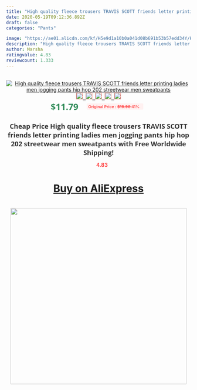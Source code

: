 ```yaml
---
title: "High quality fleece trousers TRAVIS SCOTT friends letter printing ladies men jogging pants hip hop 202 streetwear men sweatpants"
date: 2020-05-19T09:12:36.892Z
draft: false
categories: "Pants"

image: "https://ae01.alicdn.com/kf/H5e9d1a10b0a041d08b691b53b57edd34Y/High-quality-fleece-trousers-TRAVIS-SCOTT-friends-letter-printing-ladies-men-jogging-pants-hip-hop-202.jpg"
description: "High quality fleece trousers TRAVIS SCOTT friends letter printing ladies men jogging pants hip hop 202 streetwear men sweatpants"
author: Marsha
ratingvalue: 4.83
reviewcount: 1.333
---
```

<br>
<div style="text-align: center;">
<a href="https://s.click.aliexpress.com/e/_AsAAap" target="_blank" rel="nofollow noopener noreferrer"><img alt="High quality fleece trousers TRAVIS SCOTT friends letter printing ladies men jogging pants hip hop 202 streetwear men sweatpants" class="magnifier-image" src="https://ae01.alicdn.com/kf/H5e9d1a10b0a041d08b691b53b57edd34Y/High-quality-fleece-trousers-TRAVIS-SCOTT-friends-letter-printing-ladies-men-jogging-pants-hip-hop-202.jpg_640x640.jpg">
<br>
<img style="border:1px solid salmon" src="https://ae01.alicdn.com/kf/H5e9d1a10b0a041d08b691b53b57edd34Y/High-quality-fleece-trousers-TRAVIS-SCOTT-friends-letter-printing-ladies-men-jogging-pants-hip-hop-202.jpg_120x120.jpg">&nbsp;&nbsp;<img style="border:1px solid salmon" src="https://ae01.alicdn.com/kf/H6cd28dd8d3c54a9c944546bc26fb668ck/High-quality-fleece-trousers-TRAVIS-SCOTT-friends-letter-printing-ladies-men-jogging-pants-hip-hop-202.jpg_120x120.jpg">&nbsp;&nbsp;<img style="border:1px solid salmon" src="https://ae01.alicdn.com/kf/H511170268ea94afc9b7ece715229a4fci/High-quality-fleece-trousers-TRAVIS-SCOTT-friends-letter-printing-ladies-men-jogging-pants-hip-hop-202.jpg_120x120.jpg">&nbsp;&nbsp;<img style="border:1px solid salmon" src="https://ae01.alicdn.com/kf/H9d62c23b8fcd48d4a2750478d43f2917Y/High-quality-fleece-trousers-TRAVIS-SCOTT-friends-letter-printing-ladies-men-jogging-pants-hip-hop-202.jpg_120x120.jpg">&nbsp;&nbsp;<img style="border:1px solid salmon" src="https://ae01.alicdn.com/kf/Hb4ee5b23505340acbe407c396ab3d1e5r/High-quality-fleece-trousers-TRAVIS-SCOTT-friends-letter-printing-ladies-men-jogging-pants-hip-hop-202.jpg_120x120.jpg"></a></div><br0>
<div style="text-align: center;"><span style="background-color: white; border: 0px; box-sizing: border-box; color: seagreen; display: inline-block; font-family: &quot;open sans&quot; , &quot;arial&quot; , &quot;helvetica&quot; , sans-serif , &quot;heiti&quot;; font-size: 24px; font-stretch: inherit; font-weight: 700; line-height: inherit; margin: 0px 10px 0px 0px; padding: 0px; vertical-align: middle;">$11.79 </span>
<span style="background: rgb(255 , 241 , 241); border-radius: 3px; border: 0px; box-sizing: border-box; color: #ff4747; display: inline-block; font-family: inherit; font-size: 12px; font-stretch: inherit; font-style: inherit; font-variant: inherit; font-weight: 600; line-height: inherit; margin: 0px; padding: 2px 5px; transform: scale(0.9); vertical-align: middle;">Original Price : <b style="text-decoration: line-through;">$19.98 </b> 41%&nbsp;&nbsp;</span></div>
<h1 style="color: #333333; display: inline-block; font-family: &quot;open sans&quot; , &quot;arial&quot; , &quot;helvetica&quot; , sans-serif , &quot;heiti&quot;; font-size: 18px; font-stretch: inherit; font-weight: 700; text-align: center;">Cheap Price High quality fleece trousers TRAVIS SCOTT friends letter printing ladies men jogging pants hip hop 202 streetwear men sweatpants with Free Worldwide Shipping!</h1>
<div style="color: #ff4747; text-align: center;">
<img src="https://4.bp.blogspot.com/-M0ZcTcb-5uY/XleCXlxnR4I/AAAAAAAAAEc/OrjgMkXV1oMQFaCRZj5HQwOCBcu3w1FegCPcBGAYYCw/s1600/star.png" style="height: 15px;">&nbsp;<b>4.83</b></div>
<div class="button_cont" align="center"><a class="buynow_a" href="https://s.click.aliexpress.com/e/_AsAAap" target="_blank" rel="nofollow noopener noreferrer"><H1>Buy on AliExpress</H1></a></div><br>
<div class="separator" style="clear: both; text-align: center;">
<img src="https://lh3.googleusercontent.com/-pTy5HemUv9M/XlePHvY0dAI/AAAAAAAAAE4/0nX5iRUoIWY8eMW9Dpxeirr157OZliDIgCLcBGAsYHQ/s1600/badge.gif" width="480">
</div>
